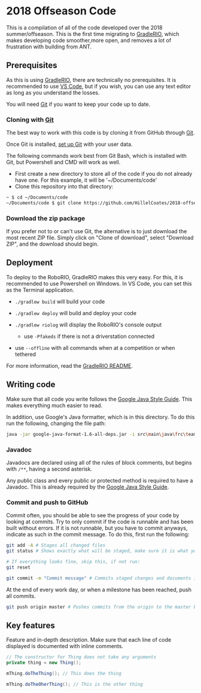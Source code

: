 # 2018 Offseason Code

This is a compilation of all of the code developed over the 2018 summer/offseason. This is the first time migrating to [GradleRIO](https://github.com/Open-RIO/GradleRIO), which makes developing code smoother,more open, and removes a lot of frustration with building from ANT.

## Prerequisites

As this is using [GradleRIO](https://github.com/Open-RIO/GradleRIO), there are technically no prerequisites. It is recommended to use [VS Code](https://code.visualstudio.com/), but if you wish, you can use any text editor as long as you understand the losses.

You will need [Git](https://git-scm.com/) if you want to keep your code up to date.

### Cloning with [Git](https://git-scm.com/)

The best way to work with this code is by cloning it from GitHub through [Git](https://git-scm.com/).

Once Git is installed, [set up Git](https://git-scm.com/book/en/v2/Getting-Started-First-Time-Git-Setup) with your user data.

The following commands work best from Git Bash, which is installed with Git, but Powershell and CMD will work as well.

- First create a new directory to store all of the code if you do not already have one. For this example, it will be '~/Documents/code'
- Clone this repository into that directory:
```sh
~ $ cd ~/Documents/code
~/Documents/code $ git clone https://github.com/HillelCoates/2018-offseason.git
```

### Download the zip package

If you prefer not to or can't use Git, the alternative is to just download the most recent ZIP file. Simply click on "Clone of download", select "Download ZIP", and the download should begin.

## Deployment

To deploy to the RoboRIO, GradleRIO makes this very easy. For this, it is recommended to use Powershell on Windows. In VS Code, you can set this as the Terminal application.
- `./gradlew build` will build your code
- `./gradlew deploy` will build and deploy your code
- `./gradlew riolog` will display the RoboRIO's console output
    - use `-Pfakeds` if there is not a driverstation connected

- use `--offline` with all commands when at a competition or when tethered

For more information, read the [GradleRIO README](https://github.com/Open-RIO/GradleRIO/blob/master/README.md).

## Writing code

Make sure that all code you write follows the [Google Java Style Guide](https://google.github.io/styleguide/javaguide.html). This makes everything much easier to read.

In addition, use Google's Java formatter, which is in this directory. To do this run the following, changing the file path:
```sh
java -jar google-java-format-1.6-all-deps.jar -i src\main\java\frc\team1778\path\to\file.java
```

### Javadoc

Javadocs are declared using all of the rules of block comments, but begins with `/**`, having a second asterisk.

Any public class and every public or protected method is required to have a Javadoc. This is already required by the [Google Java Style Guide](https://google.github.io/styleguide/javaguide.html#s7-javadoc).

### Commit and push to GitHub

Commit often, you should be able to see the progress of your code by looking at commits. Try to only commit if the code is runnable and has been built without errors. If it is not runnable, but you have to commit anyways, indicate as such in the commit message. To do this, first run the following:
```sh
git add -A # Stages all changed files
git status # Shows exactly what will be staged, make sure it is what you changed

# If everything looks fine, skip this, if not run:
git reset

git commit -m "Commit message" # Commits staged changes and documents it with the commit message
```

At the end of every work day, or when a milestone has been reached, push all commits.
```sh
git push origin master # Pushes commits from the origin to the master branch
```

## Key features

Feature and in-depth description. Make sure that each line of code displayed is documented with inline comments.
```java
// The constructor for Thing does not take any arguments
private thing = new Thing();

mThing.doTheThing(); // This does the thing

mThing.doTheOherThing(); // This is the other thing
```
